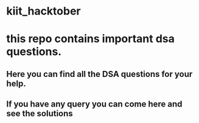 # kiit_hacktober
# this repo contains important dsa questions.

## Here you can find all the DSA questions for your help.
## If you have any query you can come here and see the solutions
